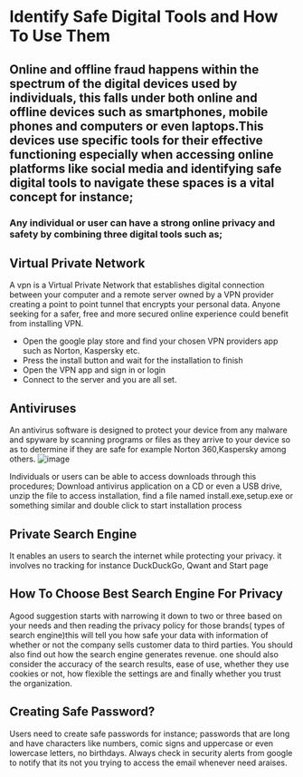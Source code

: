 # Identify Safe Digital Tools and How To Use Them
## Online and offline fraud happens within the spectrum of the digital devices used by individuals, this falls under both online and offline devices such as smartphones, mobile phones and computers or even laptops.This devices use specific tools for their effective functioning especially when accessing online platforms like social media and identifying safe digital tools to navigate these spaces is a vital concept for instance;
### Any individual or user can have a strong online privacy and safety by combining three digital tools such as;

## Virtual Private Network
A vpn is a Virtual Private Network that establishes digital connection between your computer and a remote server owned by a VPN provider creating a point to point tunnel that encrypts your personal data. Anyone seeking for a safer, free and more secured online experience could benefit from installing VPN.
- Open the google play store and find your chosen VPN providers app such as Norton, Kaspersky etc.
- Press the install button and wait for the installation to finish
- Open the VPN app and sign in or login 
- Connect to the server and you are all set.

## Antiviruses
An antivirus software is designed to protect your device from any malware and spyware by scanning programs or files as they arrive to your device so as to determine if they are safe for example Norton 360,Kaspersky among others.
![image](https://github.com/ijokua/Antifraud-Bootcamp/assets/99041009/33661e20-1a14-4fd4-9ca1-29966097f832)

Individuals or users can be able to access downloads through this procedures;
Download antivirus application on a CD or even a USB drive,
unzip the file to access installation,
find a file named install.exe,setup.exe or something similar and
double click to start installation process

## Private Search Engine
It enables an users to search the internet while protecting your privacy. it involves no tracking for instance DuckDuckGo, Qwant and Start page

## How To Choose Best Search Engine For Privacy
Agood suggestion starts with narrowing it down to two or three based on your needs and then reading the privacy policy for those brands( types of search engine)this will tell you how safe your data with information of whether or not the company sells customer data to third parties. You should also find out how the search engine generates revenue.
one should also consider the accuracy of the search results, ease of use, whether they use cookies or not, how flexible the settings are and finally whether you trust the organization.

## Creating Safe Password?
Users need to create safe passwords for instance; passwords that are long and have characters like numbers, comic signs and uppercase or even lowercase letters, no birthdays.
Always check in security alerts from google to notify that its not you trying to access the email whenever need araises.

